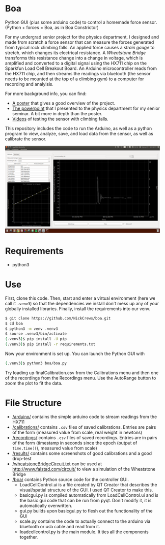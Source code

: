 # Boa

Python GUI (plus some arduino code) to control a homemade force sensor. (Python + forces = Boa, as in Boa Constrictor)

For my undergrad senior project for the physics department, I designed and made from scratch a force sensor that can measure the forces generated from typical rock climbing falls. An applied force causes a _strain gauge_ to stretch, which changes its electrical resistance. A _Wheatstone Bridge_ transforms this resistance change into a change in voltage, which is amplified and converted to a digital signal using the HX711 chip on the Sparkfun Load Cell Breakout Board. An Arduino microcontroller reads from the HX711 chip, and then streams the readings via bluetooth (the sensor needs to be mounted at the top of a climbing gym) to a computer for recording and analyisis.

For more background info, you can find:

- [A poster](https://drive.google.com/file/d/1qqtx6bhoNgbEWu2q_2E9M_DIvXQDxh1o/view?usp=sharing) that gives a good overview of the project.
- [The powerpoint](https://goo.gl/1Zyqgk) that I presented to the physics department for my senior seminar. A bit more in depth than the poster.
- [Videos](https://goo.gl/XtKXJ1) of testing the sensor with climbing falls.

This repository includes the code to run the Arduino, as well as a python program to view, analyze, save, and load data from the sensor, as well as calibrate the sensor.

![screenshot](https://github.com/NickCrews/boa/blob/master/results/Screenshot%20from%202018-01-21%2006-59-46.png)

# Requirements

- python3

# Use

First, clone this code. Then, start and enter a virtual environment
(here we call it `.venv3`) so
that the dependencies we install don't mess up any of your globally
installed libraries. Finally, install the requirements into our venv.

```sh
$ git clone https://github.com/NickCrews/boa.git
$ cd boa
$ python3 -m venv .venv3
$ source .venv3/bin/activate
(.venv3)$ pip install -U pip
(.venv3)$ pip install -r requirements.txt
```

Now your environment is set up. You can launch the Python GUI with

```sh
(.venv3)$ python3 boa/boa.py
```

Try loading up finalCalibration.csv from the Calibrations menu and then one of the recordings from the Recordings menu. Use the AutoRange button to zoom the plot to fit the data.

# File Structure

- [/arduino/](/arduino/) contains the simple arduino code to stream readings from the HX711
- [/calibrations/](/calibrations/) contains `.csv` files of saved calibrations. Entries are pairs of the form (measured value from scale, real weight in newtons)
- [/recordings/](/recordings/) contains `.csv` files of saved recordings. Entries are in pairs of the form (timestamp in seconds since the epoch (output of `time.time()`), measured value from scale)
- [/results/](/results/) contains some screenshots of good calibrations and a good drop-test
- [/wheatstoneBridgeCircuit.txt](/wheatstoneBridgeCircuit.txt) can be used at http://www.falstad.com/circuit/ to view a simulation of the Wheatstone Bridge
- [/boa/](/boa/) contains Python source code for the controller GUI.
  - LoadCellControl.ui is a file created by QT Creator that describes the visual/spatial structure of the GUI. I used QT Creator to make this.
  - basicgui.py is compiled automatically from LoadCellControl.ui and is the basic gui code that can be run from pyqt. Don't modify it, it is automatically overwritten.
  - gui.py builds upon basicgui.py to flesh out the functionality of the GUI
  - scale.py contains the code to actually connect to the arduino via bluetooth or usb cable and read from it.
  - loadcellcontrol.py is the main module. It ties all the components together.
